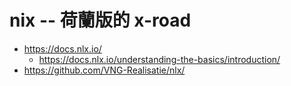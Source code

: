 # nix -- 荷蘭版的 x-road

* https://docs.nlx.io/
    * https://docs.nlx.io/understanding-the-basics/introduction/
* https://github.com/VNG-Realisatie/nlx/